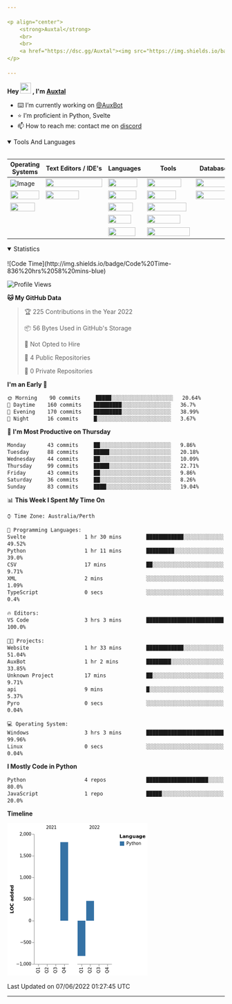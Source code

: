 ```yaml
---

<p align="center">
	<strong>Auxtal</strong>
	<br>
	<br>
	<a href="https://dsc.gg/Auxtal"><img src="https://img.shields.io/badge/Discord-5865F2.svg?logo=Discord&logoColor=white"></a>
</p>

---
```


**Hey <a href="https://dsc.gg/Auxtal"><img src="https://media.giphy.com/media/hvRJCLFzcasrR4ia7z/giphy.gif" width="25" height="25"></a> , I'm <a href="https://github.com/Auxtal">Auxtal</a>**

- ⌨️ I’m currently working on [@AuxBot](https://github.com/auxBot-discord-bot)
- ⭐ I’m proficient in Python, Svelte
- 📫 How to reach me: contact me on [discord](https://discord.com/users/327745755789918208)

<details open>
	<summary>Tools And Languages</summary>
	<br>
	<table>
		<thead>
			<tr>
				<th><span style="font-weight:bold">Operating Systems</span></th>
				<th><span style="font-weight:bold">Text Editors / IDE's</span></th>
				<th><span style="font-weight:bold">Languages</span></th>
				<th><span style="font-weight:bold">Tools</span></th>
				<th><span style="font-weight:bold">Databases</span></th>
			</tr>
		</thead>
		<tbody>
			<tr>
				<td><img src="https://img.shields.io/badge/Windows-0078D6.svg?logo=Windows&logoColor=white" alt="Image" width="77" height="20"></td>
				<td><img src="https://img.shields.io/badge/Visual%20Studio%20Code-007ACC.svg?logo=Visual-Studio-Code&logoColor=white" width="131" height="20"></td>
				<td><img src="https://img.shields.io/badge/Python-3776AB.svg?logo=Python&logoColor=white" width="67" height="20"></td>
				<td><img src="https://img.shields.io/badge/Portainer-13BEF9.svg?logo=Portainer&logoColor=white" width="79" height="20"></td>
				<td><img src="https://img.shields.io/badge/PostgreSQL-4169E1.svg?logo=PostgreSQL&logoColor=white" width="91" height="20"></td>
			</tr>
			<tr>
				<td><img src="https://img.shields.io/badge/macOS-000000.svg?logo=macOS&logoColor=white" width="67" height="20"></td>
				<td><img src="https://img.shields.io/badge/PyCharm-000000.svg?logo=PyCharm&logoColor=white" width="77" height="20"></td>
				<td><img src="https://img.shields.io/badge/HTML5-E34F26.svg?logo=HTML5&logoColor=white" width="65" height="20"></td>
				<td><img src="https://img.shields.io/badge/Docker-2496ED.svg?logo=Docker&logoColor=white" width="67" height="20"></td>
				<td><img src="https://img.shields.io/badge/MongoDB-47A248.svg?logo=MongoDB&logoColor=white" width="81" height="20"></td>
			</tr>
			<tr>
				<td><img src="https://img.shields.io/badge/Linux-FCC624.svg?logo=Linux&logoColor=black" width="57" height="20"></td>
				<td></td>
				<td><img src="https://img.shields.io/badge/CSS3-1572B6.svg?logo=CSS3&logoColor=white" width="57" height="20"></td>
				<td><img src="https://img.shields.io/badge/Kubernetes-326CE5.svg?logo=Kubernetes&logoColor=white" width="91" height="20"></td>
				<td></td>
			</tr>
			<tr>
				<td></td>
				<td></td>
				<td><img src="https://img.shields.io/badge/Sass-CC6699.svg?logo=Sass&logoColor=white" width="53" height="20"></td>
				<td><img src="https://img.shields.io/badge/GraphQL-E10098.svg?logo=GraphQL&logoColor=white" width="77" height="20"></td>
				<td></td>
			</tr>
			<tr>
				<td></td>
				<td></td>
				<td><img src="https://img.shields.io/badge/Svelte-FF3E00.svg?logo=Svelte&logoColor=white" width="63" height="20"></td>
				<td><img src="https://img.shields.io/badge/Tailwind%20CSS-06B6D4.svg?logo=Tailwind-CSS&logoColor=white" width="99" height="20"></td>
				<td></td>
			</tr>
		</tbody>
	</table>
</details>
<details open>
	<summary>Statistics</summary>
	<br>
	<!--START_SECTION:waka-->
![Code Time](http://img.shields.io/badge/Code%20Time-836%20hrs%2058%20mins-blue)

![Profile Views](http://img.shields.io/badge/Profile%20Views-9-blue)

**🐱 My GitHub Data** 

> 🏆 225 Contributions in the Year 2022
 > 
> 📦 56 Bytes Used in GitHub's Storage 
 > 
> 🚫 Not Opted to Hire
 > 
> 📜 4 Public Repositories 
 > 
> 🔑 0 Private Repositories  
 > 
**I'm an Early 🐤** 

```text
🌞 Morning    90 commits     █████░░░░░░░░░░░░░░░░░░░░   20.64% 
🌆 Daytime    160 commits    █████████░░░░░░░░░░░░░░░░   36.7% 
🌃 Evening    170 commits    █████████░░░░░░░░░░░░░░░░   38.99% 
🌙 Night      16 commits     █░░░░░░░░░░░░░░░░░░░░░░░░   3.67%

```
📅 **I'm Most Productive on Thursday** 

```text
Monday       43 commits     ██░░░░░░░░░░░░░░░░░░░░░░░   9.86% 
Tuesday      88 commits     █████░░░░░░░░░░░░░░░░░░░░   20.18% 
Wednesday    44 commits     ██░░░░░░░░░░░░░░░░░░░░░░░   10.09% 
Thursday     99 commits     █████░░░░░░░░░░░░░░░░░░░░   22.71% 
Friday       43 commits     ██░░░░░░░░░░░░░░░░░░░░░░░   9.86% 
Saturday     36 commits     ██░░░░░░░░░░░░░░░░░░░░░░░   8.26% 
Sunday       83 commits     ████░░░░░░░░░░░░░░░░░░░░░   19.04%

```


📊 **This Week I Spent My Time On** 

```text
⌚︎ Time Zone: Australia/Perth

💬 Programming Languages: 
Svelte                   1 hr 30 mins        ████████████░░░░░░░░░░░░░   49.52% 
Python                   1 hr 11 mins        █████████░░░░░░░░░░░░░░░░   39.0% 
CSV                      17 mins             ██░░░░░░░░░░░░░░░░░░░░░░░   9.71% 
XML                      2 mins              ░░░░░░░░░░░░░░░░░░░░░░░░░   1.09% 
TypeScript               0 secs              ░░░░░░░░░░░░░░░░░░░░░░░░░   0.4%

🔥 Editors: 
VS Code                  3 hrs 3 mins        █████████████████████████   100.0%

🐱‍💻 Projects: 
Website                  1 hr 33 mins        ████████████░░░░░░░░░░░░░   51.04% 
AuxBot                   1 hr 2 mins         ████████░░░░░░░░░░░░░░░░░   33.85% 
Unknown Project          17 mins             ██░░░░░░░░░░░░░░░░░░░░░░░   9.71% 
api                      9 mins              █░░░░░░░░░░░░░░░░░░░░░░░░   5.37% 
Pyro                     0 secs              ░░░░░░░░░░░░░░░░░░░░░░░░░   0.04%

💻 Operating System: 
Windows                  3 hrs 3 mins        █████████████████████████   99.96% 
Linux                    0 secs              ░░░░░░░░░░░░░░░░░░░░░░░░░   0.04%

```

**I Mostly Code in Python** 

```text
Python                   4 repos             ████████████████████░░░░░   80.0% 
JavaScript               1 repo              █████░░░░░░░░░░░░░░░░░░░░   20.0%

```


**Timeline**

![Chart not found](https://raw.githubusercontent.com/Auxtal/Auxtal/main/charts/bar_graph.png) 


 Last Updated on 07/06/2022 01:27:45 UTC
<!--END_SECTION:waka-->
</details>

---
